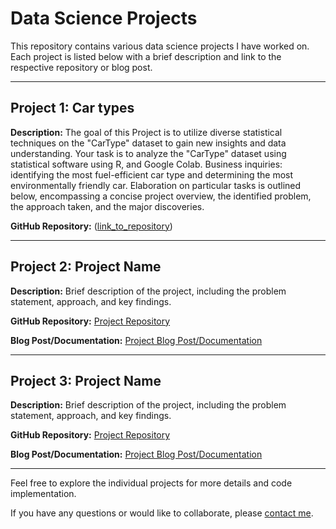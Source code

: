 # Data Science Projects

This repository contains various data science projects I have worked on. Each project is listed below with a brief description and link to the respective repository or blog post.

---

## Project 1: Car types

**Description:** The goal of this Project is to utilize diverse statistical techniques on the "CarType" dataset to gain new insights and data understanding. Your task is to analyze the "CarType" dataset using statistical software using R, and Google Colab. Business inquiries: identifying the most fuel-efficient car type and determining the most environmentally friendly car. Elaboration on particular tasks is outlined below, encompassing a concise project overview, the identified problem, the approach taken, and the major discoveries.

**GitHub Repository:** ([link_to_repository](https://github.com/erickbordam/data-projects/tree/main/car-type))

---

## Project 2: Project Name

**Description:** Brief description of the project, including the problem statement, approach, and key findings.

**GitHub Repository:** [Project Repository](link_to_repository)

**Blog Post/Documentation:** [Project Blog Post/Documentation](link_to_blogpost_or_documentation)

---

## Project 3: Project Name

**Description:** Brief description of the project, including the problem statement, approach, and key findings.

**GitHub Repository:** [Project Repository](link_to_repository)

**Blog Post/Documentation:** [Project Blog Post/Documentation](link_to_blogpost_or_documentation)

---

Feel free to explore the individual projects for more details and code implementation.

If you have any questions or would like to collaborate, please [contact me](mailto:your_email@example.com).
